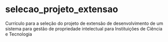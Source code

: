 # selecao_projeto_extensao

Currículo para a seleção do projeto de extensão de desenvolvimento de um sistema para gestão de propriedade intelectual para Instituições de Ciência e Tecnologia
